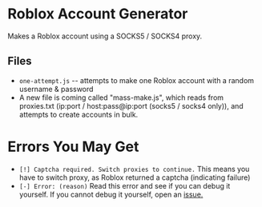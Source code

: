 # Roblox Account Generator
Makes a Roblox account using a SOCKS5 / SOCKS4 proxy.

## Files
- `one-attempt.js` -- attempts to make one Roblox account with a random username & password
- A new file is coming called "mass-make.js", which reads from proxies.txt (ip:port / host:pass@ip:port (socks5 / socks4 only)), and attempts to create accounts in bulk.
  
# Errors You May Get
- `[!] Captcha required. Switch proxies to continue.` This means you have to switch proxy, as Roblox returned a captcha (indicating failure)
- `[-] Error: (reason)` Read this error and see if you can debug it yourself. If you cannot debug it yourself, open an [issue.](https://github.com/hw630590/roblox-acc-gen/issues)

